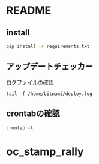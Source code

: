 # README

## install

```bash
pip install -r requirements.txt
```

## アップデートチェッカー

ログファイルの確認

```
tail -f /home/bitnami/deploy.log
```

## crontabの確認

```
crontab -l
```
# oc_stamp_rally
